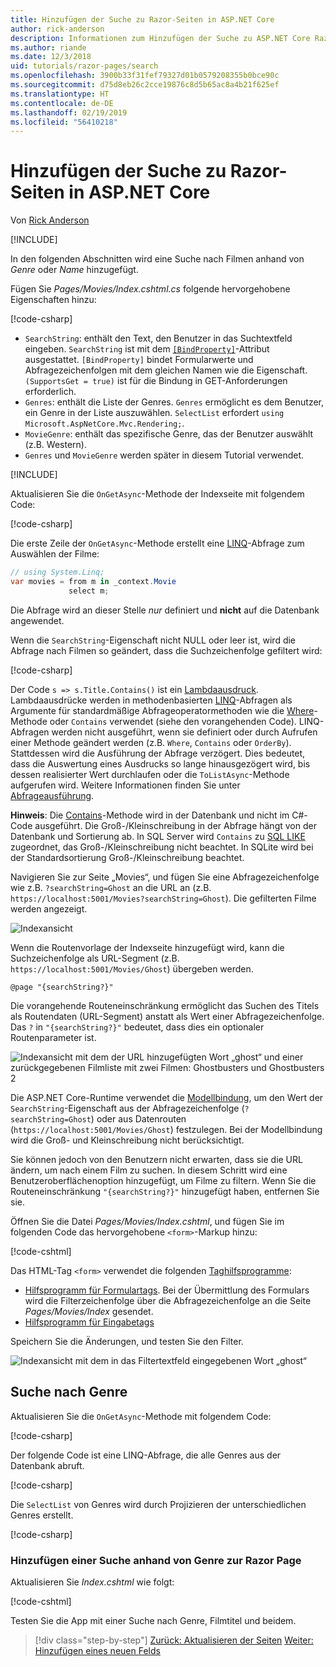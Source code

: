 ```yaml
---
title: Hinzufügen der Suche zu Razor-Seiten in ASP.NET Core
author: rick-anderson
description: Informationen zum Hinzufügen der Suche zu ASP.NET Core Razor Pages
ms.author: riande
ms.date: 12/3/2018
uid: tutorials/razor-pages/search
ms.openlocfilehash: 3900b33f31fef79327d01b0579208355b0bce90c
ms.sourcegitcommit: d75d8eb26c2cce19876c8d5b65ac8a4b21f625ef
ms.translationtype: HT
ms.contentlocale: de-DE
ms.lasthandoff: 02/19/2019
ms.locfileid: "56410218"
---
```

# <a name="add-search-to-aspnet-core-razor-pages"></a>Hinzufügen der Suche zu Razor-Seiten in ASP.NET Core

Von [Rick Anderson](https://twitter.com/RickAndMSFT)

[!INCLUDE[](~/includes/rp/download.md)]

In den folgenden Abschnitten wird eine Suche nach Filmen anhand von *Genre* oder *Name* hinzugefügt.

Fügen Sie *Pages/Movies/Index.cshtml.cs* folgende hervorgehobene Eigenschaften hinzu:

[!code-csharp[](razor-pages-start/sample/RazorPagesMovie22/Pages/Movies/Index.cshtml.cs?name=snippet_newProps&highlight=11-999)]

* `SearchString`: enthält den Text, den Benutzer in das Suchtextfeld eingeben. `SearchString` ist mit dem [`[BindProperty]`](/dotnet/api/microsoft.aspnetcore.mvc.bindpropertyattribute)-Attribut ausgestattet. `[BindProperty]` bindet Formularwerte und Abfragezeichenfolgen mit dem gleichen Namen wie die Eigenschaft. `(SupportsGet = true)` ist für die Bindung in GET-Anforderungen erforderlich.
* `Genres`: enthält die Liste der Genres. `Genres` ermöglicht es dem Benutzer, ein Genre in der Liste auszuwählen. `SelectList` erfordert `using Microsoft.AspNetCore.Mvc.Rendering;`.
* `MovieGenre`: enthält das spezifische Genre, das der Benutzer auswählt (z.B. Western).
* `Genres` und `MovieGenre` werden später in diesem Tutorial verwendet.

[!INCLUDE[](~/includes/bind-get.md)]

Aktualisieren Sie die `OnGetAsync`-Methode der Indexseite mit folgendem Code:

[!code-csharp[](razor-pages-start/sample/RazorPagesMovie22/Pages/Movies/Index.cshtml.cs?name=snippet_1stSearch)]

Die erste Zeile der `OnGetAsync`-Methode erstellt eine [LINQ](/dotnet/csharp/programming-guide/concepts/linq/)-Abfrage zum Auswählen der Filme:

```csharp
// using System.Linq;
var movies = from m in _context.Movie
             select m;
```

Die Abfrage wird an dieser Stelle *nur* definiert und **nicht** auf die Datenbank angewendet.

Wenn die `SearchString`-Eigenschaft nicht NULL oder leer ist, wird die Abfrage nach Filmen so geändert, dass die Suchzeichenfolge gefiltert wird:

[!code-csharp[](razor-pages-start/sample/RazorPagesMovie22/Pages/Movies/Index.cshtml.cs?name=snippet_SearchNull)]

Der Code `s => s.Title.Contains()` ist ein [Lambdaausdruck](/dotnet/csharp/programming-guide/statements-expressions-operators/lambda-expressions). Lambdaausdrücke werden in methodenbasierten [LINQ](/dotnet/csharp/programming-guide/concepts/linq/)-Abfragen als Argumente für standardmäßige Abfrageoperatormethoden wie die [Where](/dotnet/csharp/programming-guide/concepts/linq/query-syntax-and-method-syntax-in-linq)-Methode oder `Contains` verwendet (siehe den vorangehenden Code). LINQ-Abfragen werden nicht ausgeführt, wenn sie definiert oder durch Aufrufen einer Methode geändert werden (z.B. `Where`, `Contains` oder `OrderBy`). Stattdessen wird die Ausführung der Abfrage verzögert. Dies bedeutet, dass die Auswertung eines Ausdrucks so lange hinausgezögert wird, bis dessen realisierter Wert durchlaufen oder die `ToListAsync`-Methode aufgerufen wird. Weitere Informationen finden Sie unter [Abfrageausführung](/dotnet/framework/data/adonet/ef/language-reference/query-execution).

**Hinweis**: Die [Contains](/dotnet/api/system.data.objects.dataclasses.entitycollection-1.contains)-Methode wird in der Datenbank und nicht im C#-Code ausgeführt. Die Groß-/Kleinschreibung in der Abfrage hängt von der Datenbank und Sortierung ab. In SQL Server wird `Contains` zu [SQL LIKE](/sql/t-sql/language-elements/like-transact-sql) zugeordnet, das Groß-/Kleinschreibung nicht beachtet. In SQLite wird bei der Standardsortierung Groß-/Kleinschreibung beachtet.

Navigieren Sie zur Seite „Movies“, und fügen Sie eine Abfragezeichenfolge wie z.B. `?searchString=Ghost` an die URL an (z.B. `https://localhost:5001/Movies?searchString=Ghost`). Die gefilterten Filme werden angezeigt.

![Indexansicht](search/_static/ghost.png)

Wenn die Routenvorlage der Indexseite hinzugefügt wird, kann die Suchzeichenfolge als URL-Segment (z.B. `https://localhost:5001/Movies/Ghost`) übergeben werden.

```cshtml
@page "{searchString?}"
```

Die vorangehende Routeneinschränkung ermöglicht das Suchen des Titels als Routendaten (URL-Segment) anstatt als Wert einer Abfragezeichenfolge.  Das `?` in `"{searchString?}"` bedeutet, dass dies ein optionaler Routenparameter ist.

![Indexansicht mit dem der URL hinzugefügten Wort „ghost“ und einer zurückgegebenen Filmliste mit zwei Filmen: Ghostbusters und Ghostbusters 2](search/_static/g2.png)

Die ASP.NET Core-Runtime verwendet die [Modellbindung](xref:mvc/models/model-binding), um den Wert der `SearchString`-Eigenschaft aus der Abfragezeichenfolge (`?searchString=Ghost`) oder aus Datenrouten (`https://localhost:5001/Movies/Ghost`) festzulegen. Bei der Modellbindung wird die Groß- und Kleinschreibung nicht berücksichtigt.

Sie können jedoch von den Benutzern nicht erwarten, dass sie die URL ändern, um nach einem Film zu suchen. In diesem Schritt wird eine Benutzeroberflächenoption hinzugefügt, um Filme zu filtern. Wenn Sie die Routeneinschränkung `"{searchString?}"` hinzugefügt haben, entfernen Sie sie.

Öffnen Sie die Datei *Pages/Movies/Index.cshtml*, und fügen Sie im folgenden Code das hervorgehobene `<form>`-Markup hinzu:

[!code-cshtml[](razor-pages-start/sample/RazorPagesMovie22/Pages/Movies/Index2.cshtml?highlight=14-19&range=1-22)]

Das HTML-Tag `<form>` verwendet die folgenden [Taghilfsprogramme](xref:mvc/views/tag-helpers/intro):

* [Hilfsprogramm für Formulartags](xref:mvc/views/working-with-forms#the-form-tag-helper). Bei der Übermittlung des Formulars wird die Filterzeichenfolge über die Abfragezeichenfolge an die Seite *Pages/Movies/Index* gesendet.
* [Hilfsprogramm für Eingabetags](xref:mvc/views/working-with-forms#the-input-tag-helper)

Speichern Sie die Änderungen, und testen Sie den Filter.

![Indexansicht mit dem in das Filtertextfeld eingegebenen Wort „ghost“](search/_static/filter.png)

## <a name="search-by-genre"></a>Suche nach Genre

Aktualisieren Sie die `OnGetAsync`-Methode mit folgendem Code:

[!code-csharp[](razor-pages-start/sample/RazorPagesMovie22/Pages/Movies/Index.cshtml.cs?name=snippet_SearchGenre)]

Der folgende Code ist eine LINQ-Abfrage, die alle Genres aus der Datenbank abruft.

[!code-csharp[](razor-pages-start/sample/RazorPagesMovie22/Pages/Movies/Index.cshtml.cs?name=snippet_LINQ)]

Die `SelectList` von Genres wird durch Projizieren der unterschiedlichen Genres erstellt.

[!code-csharp[](razor-pages-start/sample/RazorPagesMovie22/Pages/Movies/Index.cshtml.cs?name=snippet_SelectList)]

### <a name="add-search-by-genre-to-the-razor-page"></a>Hinzufügen einer Suche anhand von Genre zur Razor Page

Aktualisieren Sie *Index.cshtml* wie folgt:

[!code-cshtml[](razor-pages-start/sample/RazorPagesMovie22/Pages/Movies/IndexFormGenreNoRating.cshtml?highlight=16-18&range=1-26)]

Testen Sie die App mit einer Suche nach Genre, Filmtitel und beidem.

> [!div class="step-by-step"]
> [Zurück: Aktualisieren der Seiten](xref:tutorials/razor-pages/da1)
> [Weiter: Hinzufügen eines neuen Felds](xref:tutorials/razor-pages/new-field)
